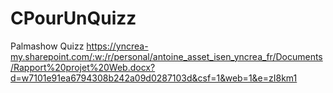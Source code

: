 # CPourUnQuizz
Palmashow Quizz
https://yncrea-my.sharepoint.com/:w:/r/personal/antoine_asset_isen_yncrea_fr/Documents/Rapport%20projet%20Web.docx?d=w7101e91ea6794308b242a09d0287103d&csf=1&web=1&e=zI8km1
